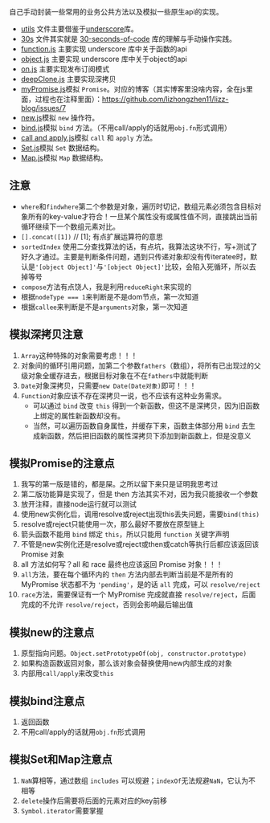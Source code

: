 自己手动封装一些常用的业务公共方法以及模拟一些原生api的实现。

- <a href="https://github.com/lizhongzhen11/utils/blob/master/deepClone.js">utils</a> 文件主要借鉴于<a href="https://github.com/jashkenas/underscore">underscore</a>库。
- <a href="https://github.com/lizhongzhen11/utils/blob/master/deepClone.js">30s</a> 文件其实就是 <a href="https://github.com/30-seconds/30-seconds-of-code">30-seconds-of-code</a> 库的理解与手动操作实践。
- <a href="https://github.com/lizhongzhen11/utils/blob/master/deepClone.js">function.js</a> 主要实现 underscore 库中关于函数的api
- <a href="https://github.com/lizhongzhen11/utils/blob/master/deepClone.js">object.js</a> 主要实现 underscore 库中关于object的api
- <a href="https://github.com/lizhongzhen11/utils/blob/master/deepClone.js">on.js</a> 主要实现发布订阅模式
- <a href="https://github.com/lizhongzhen11/utils/blob/master/deepClone.js">deepClone.js</a> 主要实现深拷贝
- <a href="https://github.com/lizhongzhen11/utils/blob/master/myPromise.js">myPromise.js</a>模拟 `Promise`。对应的博客（其实博客里没啥内容，全在js里面，过程也在注释里面）：https://github.com/lizhongzhen11/lizz-blog/issues/7
- <a href="https://github.com/lizhongzhen11/utils/blob/master/myPromise.js">new.js</a>模拟 `new` 操作符。
- <a href="https://github.com/lizhongzhen11/utils/blob/master/bind.js">bind.js</a>模拟 `bind` 方法。（不用call/apply的话就用`obj.fn`形式调用）
- <a href="https://github.com/lizhongzhen11/utils/blob/master/call and apply.js">call and apply.js</a>模拟 `call` 和 `apply` 方法。
- <a href="https://github.com/lizhongzhen11/utils/blob/master/Set.js">Set.js</a>模拟 `Set` 数据结构。
- <a href="https://github.com/lizhongzhen11/utils/blob/master/new.js">Map.js</a>模拟 `Map` 数据结构。


## 注意

- `where`和`findwhere`第二个参数是对象，遍历时切记，数组元素必须包含目标对象所有的key-value才符合！一旦某个属性没有或属性值不同，直接跳出当前循环继续下一个数组元素对比。
- `[].concat([1])` // [1]; 有点扩展运算符的意思
- `sortedIndex` 使用二分查找算法的话，有点坑，我算法这块不行，写+测试了好久才通过。主要是判断条件问题，遇到只传递对象却没有传iteratee时，默认是`'[object Object]'`与`'[object Object]'`比较，会陷入死循环，所以去掉等号
- `compose`方法有点饶人，我是利用`reduceRight`来实现的
- 根据`nodeType === 1`来判断是不是dom节点，第一次知道
- 根据`callee`来判断是不是`arguments`对象，第一次知道


## 模拟深拷贝注意
1. `Array`这种特殊的对象需要考虑！！！
2. 对象间的循环引用问题，加第二个参数`fathers`（数组），将所有已出现过的父级对象全缓存进去，根据目标对象在不在`fathers`中就能判断
3. `Date`对象深拷贝，只需要`new Date(Date对象)`即可！！！
4. `Function`对象应该不存在深拷贝一说，也不应该有这种业务需求。
    - 可以通过 `bind` 改变 `this` 得到一个新函数，但这不是深拷贝，因为旧函数上绑定的属性新函数却没有。
    - 当然，可以遍历函数自身属性，并缓存下来，函数主体部分用 `bind` 去生成新函数，然后把旧函数的属性深拷贝下添加到新函数上，但是没意义

## 模拟Promise的注意点
1. 我写的第一版是错的，都是屎。之所以留下来只是证明我思考过
2. 第二版功能算是实现了，但是 then 方法其实不对，因为我只能接收一个参数
3. 放开注释，直接node运行就可以测试
4. 使用new实例化后，调用resolve或reject出现this丢失问题，需要`bind(this)`
5. resolve或reject只能使用一次，那么最好不要放在原型链上
6. 箭头函数不能用 `bind` 绑定 `this`，所以只能用 `function` 关键字声明
7. 不管是new实例化还是resolve或reject或then或catch等执行后都应该返回该 Promise 对象
8. all 方法如何写？all 和 race 最终也应该返回 Promise 对象！！！
9. `all`方法，要在每个循环内的 `then` 方法内部去判断当前是不是所有的 MyPromise 状态都不为 `'pending'`，是的话 `all` 完成，可以 `resolve/reject`
10. `race`方法，需要保证有一个 MyPromise 完成就直接 `resolve/reject`，后面完成的不允许 `resolve/reject`，否则会影响最后输出值

## 模拟new的注意点
1. 原型指向问题。`Object.setPrototypeOf(obj, constructor.prototype)`
2. 如果构造函数返回对象，那么该对象会替换使用new内部生成的对象
3. 内部用`call/apply`来改变`this`

## 模拟bind注意点
1. 返回函数
2. 不用call/apply的话就用`obj.fn`形式调用

## 模拟Set和Map注意点
1. `NaN`算相等，通过数组 `includes` 可以规避；`indexOf`无法规避`NaN`，它认为不相等
2. `delete`操作后需要将后面的元素对应的key前移
3. `Symbol.iterator`需要掌握